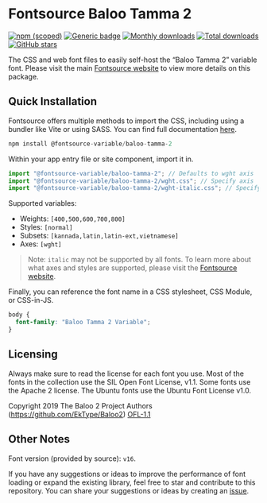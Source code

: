 # Fontsource Baloo Tamma 2

[![npm (scoped)](https://img.shields.io/npm/v/@fontsource-variable/baloo-tamma-2?color=brightgreen)](https://www.npmjs.com/package/@fontsource-variable/baloo-tamma-2) [![Generic badge](https://img.shields.io/badge/fontsource-passing-brightgreen)](https://github.com/fontsource/fontsource) [![Monthly downloads](https://badgen.net/npm/dm/@fontsource-variable/baloo-tamma-2)](https://github.com/fontsource/fontsource) [![Total downloads](https://badgen.net/npm/dt/@fontsource-variable/baloo-tamma-2)](https://github.com/fontsource/fontsource) [![GitHub stars](https://img.shields.io/github/stars/fontsource/fontsource.svg?style=social&label=Star)](https://github.com/fontsource/fontsource/stargazers)

The CSS and web font files to easily self-host the “Baloo Tamma 2” variable font. Please visit the main [Fontsource website](https://fontsource.org/fonts/baloo-tamma-2) to view more details on this package.

## Quick Installation

Fontsource offers multiple methods to import the CSS, including using a bundler like Vite or using SASS. You can find full documentation [here](https://fontsource.org/docs/getting-started/introduction).

```javascript
npm install @fontsource-variable/baloo-tamma-2
```

Within your app entry file or site component, import it in.

```javascript
import "@fontsource-variable/baloo-tamma-2"; // Defaults to wght axis
import "@fontsource-variable/baloo-tamma-2/wght.css"; // Specify axis
import "@fontsource-variable/baloo-tamma-2/wght-italic.css"; // Specify axis and style
```

Supported variables:
- Weights: `[400,500,600,700,800]`
- Styles: `[normal]`
- Subsets: `[kannada,latin,latin-ext,vietnamese]`
- Axes: `[wght]`

> Note: `italic` may not be supported by all fonts. To learn more about what axes and styles are supported, please visit the [Fontsource website](https://fontsource.org/fonts/baloo-tamma-2).

Finally, you can reference the font name in a CSS stylesheet, CSS Module, or CSS-in-JS.

```css
body {
  font-family: "Baloo Tamma 2 Variable";
}
```

## Licensing
Always make sure to read the license for each font you use. Most of the fonts in the collection use the SIL Open Font License, v1.1. Some fonts use the Apache 2 license. The Ubuntu fonts use the Ubuntu Font License v1.0.

Copyright 2019 The Baloo 2 Project Authors (https://github.com/EkType/Baloo2)
[OFL-1.1](https://openfontlicense.org)

## Other Notes
Font version (provided by source): `v16`.

If you have any suggestions or ideas to improve the performance of font loading or expand the existing library, feel free to star and contribute to this repository. You can share your suggestions or ideas by creating an [issue](https://github.com/fontsource/fontsource/issues).